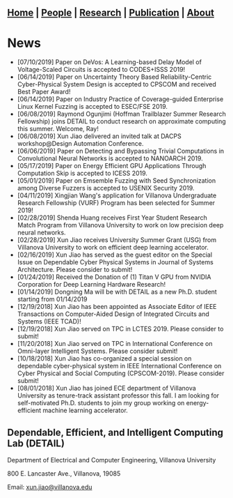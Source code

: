 ## [**Home**](./) | [People](./people) | [Research](./research) | [Publication](./publication) | [About](./about) 

# News
* [07/10/2019] Paper on DeVos: A Learning-based Delay Model of Voltage-Scaled Circuits is accepted to CODES+ISSS 2019!
* [06/14/2019] Paper on Uncertainty Theory Based Reliability-Centric Cyber-Physical System Design is accepted to CPSCOM and received Best Paper Award!
* [06/14/2019] Paper on Industry Practice of Coverage-guided Enterprise Linux Kernel Fuzzing is accepted to ESEC/FSE 2019.
* [06/08/2019] Raymond Ogunjimi (Hoffman Trailblazer Summer Research Fellowship) joins DETAIL to conduct research on approximate computing this summer. Welcome, Ray!
* [06/08/2019] Xun Jiao delivered an invited talk at DACPS workshop@Design Automation Conference.
* [06/06/2019] Paper on Detecting and Bypassing Trivial Computations in Convolutional Neural Networks is accepted to NANOARCH 2019.
* [05/17/2019] Paper on Energy Efficient GPU Applications Through Computation Skip is accepted to ICESS 2019.
* [05/01/2019] Paper on Emsemble Fuzzing with Seed Synchronization among Diverse Fuzzers is accepted to USENIX Security 2019.
* [04/11/2019] Xingjian Wang's application for Villanova Undergraduate Research Fellowship (VURF) Program has been selected for Summer 2019!
* [02/28/2019] Shenda Huang receives First Year Student Research Match Program from Villanova University to work on low precision deep neural networks.
* [02/28/2019] Xun Jiao receives University Summer Grant (USG) from Villanova University to work on efficient deep learning accelerator.
* [02/16/2019] Xun Jiao has served as the guest editor on the Special Issue on Dependable Cyber Physical Systems in Journal of Systems Architecture. Please consider to submit!
* [01/24/2019] Received the Donation of (1) Titan V GPU from NVIDIA Corporation for Deep Learning Hardware Research! 
* [01/14/2019] Dongning Ma will be with DETAIL as a new Ph.D. student starting from 01/14/2019
* [12/19/2018] Xun Jiao has been appointed as Associate Editor of IEEE Transactions on Computer-Aided Design of Integrated Circuits and Systems (IEEE TCAD)!
* [12/19/2018] Xun Jiao served on TPC in LCTES 2019. Please consider to submit!
* [11/20/2018] Xun Jiao served on TPC in International Conference on Omni-layer Intelligent Systems. Please consider submit!
* [10/18/2018] Xun Jiao has co-organized a special session on dependable cyber-physical system in IEEE International Conference on Cyber Physical and Social Computing (CPSCOM-2019). Please consider submit!
* [08/01/2018] Xun Jiao has joined ECE department of Villanova University as tenure-track assistant professor this fall. I am looking for self-motivated Ph.D. students to join my group working on energy-efficient machine learning accelerator. 
  
## Dependable, Efficient, and Intelligent Computing Lab (DETAIL)
Department of Electrical and Computer Engineering, Villanova University

800 E. Lancaster Ave., Villanova, 19085

Email: xun.jiao@villanova.edu
